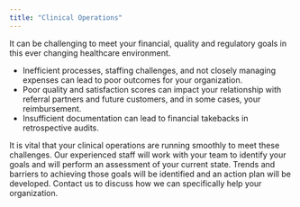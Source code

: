 ```yaml
---
title: "Clinical Operations"
---
```

<p>It can be challenging to meet your financial, quality and regulatory goals in this ever changing healthcare environment.</p>
<ul>
<li>Inefficient processes, staffing challenges, and not closely managing expenses can lead to poor outcomes for your organization.</li>
<li>Poor quality and satisfaction scores can impact your relationship with referral partners and future customers, and in some cases, your reimbursement.</li>
<li>Insufficient documentation can lead to financial takebacks in retrospective audits.</li>
</ul>
<p>It is vital that your clinical operations are running smoothly to meet these challenges. Our experienced staff will work with your team to identify your goals and will perform an assessment of your current state. Trends and barriers to achieving those goals will be identified and an action plan will be developed. Contact us to discuss how we can specifically help your organization.</p>
